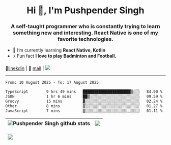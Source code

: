 <h1 align="center">Hi 👋, I'm Pushpender Singh</h1>
<h3 align="center">A self-taught programmer who is constantly trying to learn something new and interesting. React Native is one of my favorite technologies.</h3>

- 🌱 I’m currently learning **React Native, Kotlin**
- ⚡ Fun fact **I love to play Badminton and Football.**

👔[linekdin](https://www.linkedin.com/in/pushpender-singh-240061202/) | 📧 [mail](mailto:pushpendersingh694@gmail.com) | 
<a href="https://github.com/pushpender-singh-ap/pushpender-singh-ap">
    <img src="https://komarev.com/ghpvc/?username=pushpender-singh-ap&style=for-the-badge">
</a>


---

<!--START_SECTION:waka-->

```txt
From: 10 August 2025 - To: 17 August 2025

TypeScript        9 hrs 49 mins   █████████████████████▒░░░   84.90 %
JSON              1 hr 6 mins     ██▒░░░░░░░░░░░░░░░░░░░░░░   09.59 %
Groovy            15 mins         ▓░░░░░░░░░░░░░░░░░░░░░░░░   02.24 %
Other             8 mins          ▒░░░░░░░░░░░░░░░░░░░░░░░░   01.27 %
JavaScript        7 mins          ▒░░░░░░░░░░░░░░░░░░░░░░░░   01.11 %
```

<!--END_SECTION:waka-->


| <a><img align="center" src="https://github-readme-stats-iota-ecru-15.vercel.app/api?username=pushpender-singh-ap&show_icons=true&include_all_commits=true&theme=buefy&hide_border=true" alt="Pushpender Singh github stats" /></a> | <a><img align="center" src="https://github-readme-stats-iota-ecru-15.vercel.app/api/top-langs/?username=pushpender-singh-ap&layout=compact&theme=buefy&hide_border=true" /></a> |
| ------------- | ------------- |

| <a> <img align="left" src="https://github-readme-streak-stats.herokuapp.com/?user=pushpender-singh-ap" /></br> </a> |
| ------------- |
